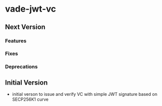 # vade-jwt-vc

## Next Version

### Features

### Fixes

### Deprecations

## Initial Version

- initial verson to issue and verify VC with simple JWT signature based on SECP256K1 curve
